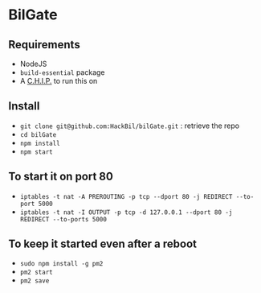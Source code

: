 BilGate
===========

## Requirements

- NodeJS
- `build-essential` package
- A [C.H.I.P.](https://docs.getchip.com/chip.html) to run this on

Install
---------
* `git clone git@github.com:HackBil/bilGate.git` : retrieve the repo
* `cd bilGate`
* `npm install`
* `npm start`

## To start it on port 80

- `iptables -t nat -A PREROUTING -p tcp --dport 80 -j REDIRECT --to-port 5000`
- `iptables -t nat -I OUTPUT -p tcp -d 127.0.0.1 --dport 80 -j REDIRECT --to-ports 5000`

## To keep it started even after a reboot

- `sudo npm install -g pm2`
- `pm2 start`
- `pm2 save`